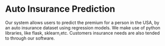 # Auto Insurance Prediction
Our system allows users to predict the premium for a person in the USA, by an auto insurance dataset using regression models. We make use of python libraries, like flask, sklearn,etc.
Customers insurance needs are also tended to through our software.
